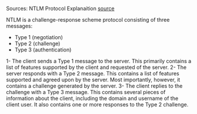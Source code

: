 Sources:
NTLM Protocol Explanaition [source](http://davenport.sourceforge.net/ntlm.html#theNtlmMessageHeaderLayout)

NTLM is a challenge-response scheme protocol consisting of three messages:

- Type 1 (negotiation)
- Type 2 (challenge)
- Type 3 (authentication)

1- The client sends a Type 1 message to the server. This primarily contains a list of features supported by the client and requested of the server.
2- The server responds with a Type 2 message. This contains a list of features supported and agreed upon by the server. Most importantly, however, it contains a challenge generated by the server.
3- The client replies to the challenge with a Type 3 message. This contains several pieces of information about the client, including the domain and username of the client user. It also contains one or more responses to the Type 2 challenge.
